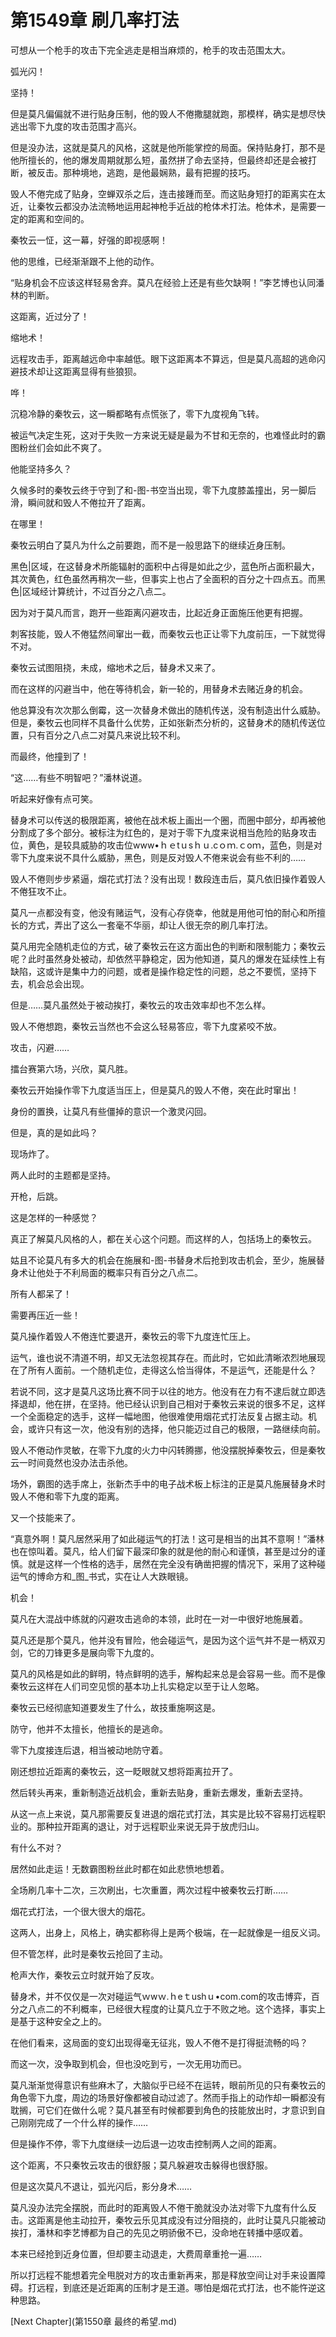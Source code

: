 # 第1549章 刷几率打法

可想从一个枪手的攻击下完全逃走是相当麻烦的，枪手的攻击范围太大。

弧光闪！

坚持！

但是莫凡偏偏就不进行贴身压制，他的毁人不倦撒腿就跑，那模样，确实是想尽快逃出零下九度的攻击范围才高兴。

但是没办法，这就是莫凡的风格，这就是他所能掌控的局面。保持贴身打，那不是他所擅长的，他的爆发周期就那么短，虽然拼了命去坚持，但最终却还是会被打断，被反击。那种境地，逃跑，是他最娴熟，最有把握的技巧。

毁人不倦完成了贴身，空蝉双杀之后，连击接踵而至。而这贴身短打的距离实在太近，让秦牧云都没办法流畅地运用起神枪手近战的枪体术打法。枪体术，是需要一定的距离和空间的。

秦牧云一怔，这一幕，好强的即视感啊！

他的思维，已经渐渐跟不上他的动作。

“贴身机会不应该这样轻易舍弃。莫凡在经验上还是有些欠缺啊！”李艺博也认同潘林的判断。

这距离，近过分了！

缩地术！

远程攻击手，距离越远命中率越低。眼下这距离本不算远，但是莫凡高超的逃命闪避技术却让这距离显得有些狼狈。

哗！

沉稳冷静的秦牧云，这一瞬都略有点慌张了，零下九度视角飞转。

被运气决定生死，这对于失败一方来说无疑是最为不甘和无奈的，也难怪此时的霸图粉丝们会如此不爽了。

他能坚持多久？

久候多时的秦牧云终于守到了和-图-书空当出现，零下九度膝盖撞出，另一脚后滑，瞬间就和毁人不倦拉开了距离。

在哪里！

秦牧云明白了莫凡为什么之前要跑，而不是一般思路下的继续近身压制。

黑色|区域，在这替身术所能辐射的面积中占得是如此之少，蓝色所占面积最大，其次黄色，红色虽然再稍次一些，但事实上也占了全面积的百分之十四点五。而黑色|区域经计算统计，不过百分之八点二。

因为对于莫凡而言，跑开一些距离闪避攻击，比起近身正面施压他更有把握。

刺客技能，毁人不倦猛然间窜出一截，而秦牧云也正让零下九度前压，一下就觉得不对。

秦牧云试图阻挠，未成，缩地术之后，替身术又来了。

而在这样的闪避当中，他在等待机会，新一轮的，用替身术去赌近身的机会。

他总算没有次次那么倒霉，这一次替身术做出的随机传送，没有制造出什么威胁。但是，秦牧云也同样不具备什么优势，正如张新杰分析的，这替身术的随机传送位置，只有百分之八点二对莫凡来说比较不利。

而最终，他撞到了！

“这……有些不明智吧？”潘林说道。

听起来好像有点可笑。

替身术可以传送的极限距离，被他在战术板上画出一个圈，而圈中部分，却再被他分割成了多个部分。被标注为红色的，是对于零下九度来说相当危险的贴身攻击位，黄色，是较具威胁的攻击位www•ｈｅtｕsｈｕ.cｏｍ.ｃoｍ，蓝色，则是对零下九度来说不具什么威胁，黑色，则是反对毁人不倦来说会有些不利的……

毁人不倦则步步紧逼，烟花式打法？没有出现！数段连击后，莫凡依旧操作着毁人不倦狂攻不止。

莫凡一点都没有变，他没有赌运气，没有心存侥幸，他就是用他可怕的耐心和所擅长的方式，弄出了这么一套毫不华丽，却让人很无奈的刷几率打法。

莫凡用完全随机走位的方式，破了秦牧云在这方面出色的判断和限制能力；秦牧云呢？此时虽然身处被动，却依然平静稳定，因为他知道，莫凡的爆发在延续性上有缺陷，这或许是集中力的问题，或者是操作稳定性的问题，总之不要慌，坚持下去，机会总会出现。

但是……莫凡虽然处于被动挨打，秦牧云的攻击效率却也不怎么样。

毁人不倦想跑，秦牧云当然也不会这么轻易答应，零下九度紧咬不放。

攻击，闪避……

擂台赛第六场，兴欣，莫凡胜。

秦牧云开始操作零下九度适当压上，但是莫凡的毁人不倦，突在此时窜出！

身份的置换，让莫凡有些僵掉的意识一个激灵闪回。

但是，真的是如此吗？

现场炸了。

两人此时的主题都是坚持。

开枪，后跳。

这是怎样的一种感觉？

真正了解莫凡风格的人，都在关心这个问题。而这样的人，包括场上的秦牧云。

姑且不论莫凡有多大的机会在施展和-图-书替身术后抢到攻击机会，至少，施展替身术让他处于不利局面的概率只有百分之八点二。

所有人都呆了！

需要再压近一些！

莫凡操作着毁人不倦连忙要退开，秦牧云的零下九度连忙压上。

运气，谁也说不清道不明，却又无法忽视其存在。而此时，它如此清晰浓烈地展现在了所有人面前。一个随机走位，走得这么恰当得体，不是运气，还能是什么？

若说不同，这才是莫凡这场比赛不同于以往的地方。他没有在力有不逮后就立即选择退却，他在拼，在坚持。他已经认识到自己相对于秦牧云来说的很多不足，这样一个全面稳定的选手，这样一幅地图，他很难使用烟花式打法反复占据主动。机会，或许只有这一次，他没有别的选择，他只能迈过自己的极限，一路继续向前。

毁人不倦动作灵敏，在零下九度的火力中闪转腾挪，他没摆脱掉秦牧云，但是秦牧云一时间竟然也没办法击杀他。

场外，霸图的选手席上，张新杰手中的电子战术板上标注的正是莫凡施展替身术时毁人不倦和零下九度的距离。

又一个技能来了。

“真意外啊！莫凡居然采用了如此碰运气的打法！这可是相当的出其不意啊！”潘林也在惊叫着。莫凡，给人们留下最深印象的就是他的耐心和谨慎，甚至是过分的谨慎。就是这样一个性格的选手，居然在完全没有确凿把握的情况下，采用了这种碰运气的博命方和_图_书式，实在让人大跌眼镜。

机会！

莫凡在大混战中练就的闪避攻击逃命的本领，此时在一对一中很好地施展着。

莫凡还是那个莫凡，他并没有冒险，他会碰运气，是因为这个运气并不是一柄双刃剑，它的刀锋更多是展向零下九度的。

莫凡的风格是如此的鲜明，特点鲜明的选手，解构起来总是会容易一些。而不是像秦牧云这样在人们司空见惯的基本功上扎实稳定以至于让人忽略。

秦牧云已经彻底知道要发生了什么，故技重施啊这是。

防守，他并不太擅长，他擅长的是逃命。

零下九度接连后退，相当被动地防守着。

刚还想拉近距离的秦牧云，这一眨眼就又想将距离拉开了。

然后转头再来，重新制造近战机会，重新去贴身，重新去爆发，重新去坚持。

从这一点上来说，莫凡那需要反复进退的烟花式打法，其实是比较不容易打远程职业的。那种拉开距离的退让，对于远程职业来说无异于放虎归山。

有什么不对？

居然如此走运！无数霸图粉丝此时都在如此悲愤地想着。

全场刷几率十二次，三次刷出，七次重置，两次过程中被秦牧云打断……

烟花式打法，一个很大很大的烟花。

这两人，出身上，风格上，确实都称得上是两个极端，在一起就像是一组反义词。

但不管怎样，此时是秦牧云抢回了主动。

枪声大作，秦牧云立时就开始了反攻。

替身术，并不仅仅是一次对碰运气ｗwｗ.ｈeｔushｕ•com.com的攻击博弈，百分之八点二的不利概率，已经很大程度的让莫凡立于不败之地。这个选择，事实上是基于这种安全之上的。

在他们看来，这局面的变幻出现得毫无征兆，毁人不倦不是打得挺流畅的吗？

而这一次，没争取到机会，但也没吃到亏，一次无用功而已。

莫凡渐渐觉得意识有些麻木了，大脑似乎已经不在运转，眼前所见的只有秦牧云的角色零下九度，周边的场景好像都被自动过滤了。然而手指上的动作却一瞬都没有耽搁，可它们在做什么呢？莫凡甚至有时候都要到角色的技能放出时，才意识到自己刚刚完成了一个什么样的操作……

但是操作不停，零下九度继续一边后退一边攻击控制两人之间的距离。

这个距离，不只秦牧云攻击的很舒服；莫凡躲避攻击躲得也很舒服。

但是这次莫凡不退让，弧光闪后，影分身术……

莫凡没办法完全摆脱，而此时的距离毁人不倦干脆就没办法对零下九度有什么反击。这距离是他主动拉开，秦牧云乐见其成没有过分阻挠的，此时让莫凡只能被动挨打，潘林和李艺博都为自己的先见之明骄傲不已，没命地在转播中感叹着。

本来已经抢到近身位置，但却要主动退走，大费周章重抢一遍……

所以打远程不能想着完全甩脱对方的攻击重新再来，那是释放空间让对手来设置障碍。打远程，到底还是近距离的压制才是王道。哪怕是烟花式打法，也不能忤逆这种思路。



[Next Chapter](第1550章 最终的希望.md)